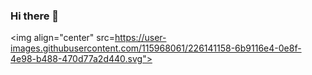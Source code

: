 ### Hi there 👋


<img align="center" src=https://user-images.githubusercontent.com/115968061/226141158-6b9116e4-0e8f-4e98-b488-470d77a2d440.svg">
